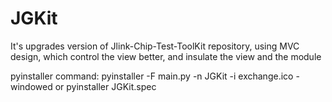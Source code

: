 # JGKit
It's upgrades version of Jlink-Chip-Test-ToolKit repository,  using MVC design, which control the view better, and insulate the view and the module

pyinstaller command:
    pyinstaller -F main.py -n JGKit -i exchange.ico -windowed
    or
    pyinstaller JGKit.spec


